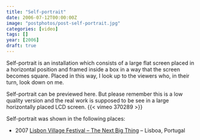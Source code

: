 ```yaml
---
title: "Self-portrait"
date: 2006-07-12T00:00:00Z
image: "postphotos/post-self-portrait.jpg"
categories: [video]
tags: []
year: [2006]
draft: true
---
```


Self-portrait is an installation which consists of a large flat screen placed in a horizontal position and framed inside a box in a way that the screen becomes square. Placed in this way, I look up to the viewers who, in their turn, look down on me.
<!--more-->

Self-portrait can be previewed here. But please remember this is a low quality version and the real work is supposed to be see in a large horizontally placed LCD screen.
{{< vimeo 370289 >}}

Self-portrait was shown in the following places:

* 2007 [Lisbon Village Festival – The Next Big Thing][1] – Lisboa, Portugal

[1]: http://lisbon07.villagefestival.net/en/home.aspx
